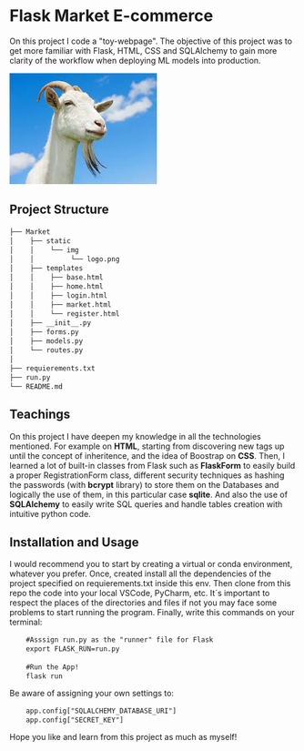 # Flask Market E-commerce

On this project I code a "toy-webpage". The objective of this project was to get more familiar with Flask, HTML, CSS and SQLAlchemy to gain more clarity of the workflow when deploying ML models into production.

![Alt ](images/goat.jpeg "Title")

## **Project Structure**

    ├── Market
    │    ├── static
    │    │    └── img
    │    │         └── logo.png
    │    ├── templates
    │    │    ├── base.html
    │    │    ├── home.html
    │    │    ├── login.html
    │    │    ├── market.html
    │    │    └── register.html
    │    ├── __init__.py
    │    ├── forms.py
    │    ├── models.py
    │    └── routes.py
    │
    ├── requierements.txt
    ├── run.py    
    └── README.md

## **Teachings**

On this project I have deepen my knowledge in all the technologies mentioned. For example on **HTML**, starting from discovering new tags up until the concept of inheritence, and the idea of Boostrap on **CSS**. Then, I learned a lot of built-in classes from Flask such as **FlaskForm** to easily build a proper RegistrationForm class, different security techniques as hashing the passwords (with **bcrypt** library) to store them on the Databases and logically the use of them, in this particular case **sqlite**. And also the use of **SQLAlchemy** to easily write SQL queries and handle tables creation with intuitive python code.
## **Installation and Usage**

I would recommend you to start by creating a virtual or conda environment, whatever you prefer. Once, created install all the dependencies of the project specified on requierements.txt inside this env. Then clone from this repo the code into your local VSCode, PyCharm, etc. It´s important to respect the places of the directories and files if not you may face some problems to start running the program. Finally, write this commands on your terminal:

        #Asssign run.py as the "runner" file for Flask
        export FLASK_RUN=run.py

        #Run the App!
        flask run

Be aware of assigning your own settings to:

        app.config["SQLALCHEMY_DATABASE_URI"] 
        app.config["SECRET_KEY"] 

Hope you like and learn from this project as much as myself!      
